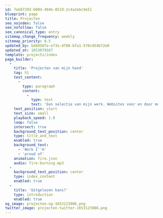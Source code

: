 ```yaml
---
id: 7eb87293-600d-404b-8519-2c4a2ebc9e51
blueprint: page
title: Projecten
seo_noindex: false
seo_nofollow: false
seo_canonical_type: entry
sitemap_change_frequency: weekly
sitemap_priority: 0.5
updated_by: b40458fa-e73a-4f88-bfa1-570cd54b72e0
updated_at: 1653079167
template: projects/index
page_builder:
  -
    title: 'Projecten van mijn hand'
    tag: h1
    text_content:
      -
        type: paragraph
        content:
          -
            type: text
            text: 'Een selectie van mijn werk. Websites voor en door mensen die goed doen.'
    text_position: start
    text_size: small
    playback_speed: 1.0
    loop: false
    intersect: true
    background_text_position: center
    type: title_and_text
    enabled: true
    background_text:
      - 'Work I''m'
      - 'proud of'
    animation: fire.json
    audio: fire-burning.mp3
  -
    background_text_position: center
    type: index_content
    enabled: true
  -
    title: 'Uitgelezen kans?'
    type: introduction
    enabled: true
og_image: projecten-og-1653123986.png
twitter_image: projecten-twitter-1653123986.png
---
```

